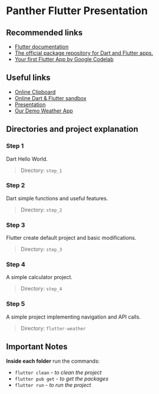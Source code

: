 # Panther Flutter Presentation

## Recommended links
- [Flutter documentation](https://docs.flutter.dev/)
- [The official package repository for Dart and Flutter apps.](https://pub.dev/)
- [Your first Flutter App by Google Codelab](https://codelabs.developers.google.com/codelabs/flutter-codelab-first#0)

## Useful links
- [Online Clipboard](https://online-clipboard.online/online-clipboard/)
- [Online Dart & Flutter sandbox](https://zapp.run/)
- [Presentation](https://www.canva.com/design/DAFgjwJGdhQ/w2nDv-dpnwArtDHDYB1Avw/edit?utm_content=DAFgjwJGdhQ&utm_campaign=designshare&utm_medium=link2&utm_source=sharebutton)
- [Our Demo Weather App](https://panagiwthspapadopoulos.github.io/#/)

## Directories and project explanation

### Step 1
Dart Hello World.
> Directory: `step_1`
### Step 2
Dart simple functions and useful features.
> Directory: `step_2`
### Step 3
Flutter create default project and basic modifications.
> Directory: `step_3`
### Step 4
A simple calculator project.
> Directory: `step_4`
### Step 5
A simple project implementing navigation and API calls.
> Directory: `flutter-weather`

## Important Notes
**Inside each folder** run the commands:
- `flutter clean` _- to clean the project_
- `flutter pub get` _- to get the packages_
- `flutter run` _- to run the project_